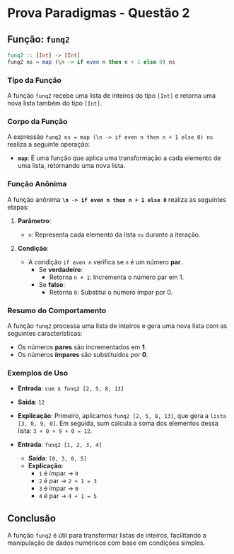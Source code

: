 # Prova Paradigmas - Questão 2

## Função: `funq2`

```haskell
funq2 :: [Int] -> [Int]
funq2 ns = map (\n -> if even n then n + 1 else 0) ns
```

### Tipo da Função
A função `funq2` recebe uma lista de inteiros do tipo `[Int]` e retorna uma nova lista também do tipo `[Int]`.

### Corpo da Função
A expressão `funq2 ns = map (\n -> if even n then n + 1 else 0) ns` realiza a seguinte operação:

- **`map`**: É uma função que aplica uma transformação a cada elemento de uma lista, retornando uma nova lista.

### Função Anônima
A função anônima **`\n -> if even n then n + 1 else 0`** realiza as seguintes etapas:

1. **Parâmetro**:
   - `n`: Representa cada elemento da lista `ns` durante a iteração.

2. **Condição**:
   - A condição `if even n` verifica se `n` é um número **par**.
     - Se **verdadeiro**:
       - Retorna `n + 1`: Incrementa o número par em 1.
     - Se **falso**:
       - Retorna `0`: Substitui o número ímpar por 0.

### Resumo do Comportamento
A função `funq2` processa uma lista de inteiros e gera uma nova lista com as seguintes características:

- Os números **pares** são incrementados em **1**.
- Os números **ímpares** são substituídos por **0**.

### Exemplos de Uso

- **Entrada**: `sum $ funq2 [2, 5, 8, 13]`

- **Saída**: `12`

- **Explicação**:
Primeiro, aplicamos `funq2 [2, 5, 8, 13]`, que gera a `lista [3, 0, 9, 0]`.
Em seguida, sum calcula a soma dos elementos dessa lista: `3 + 0 + 9 + 0 = 12`.

- **Entrada**: `funq2 [1, 2, 3, 4]`
  - **Saída**: `[0, 3, 0, 5]`
  - **Explicação**:
    - `1` é ímpar → `0`
    - `2` é par → `2 + 1 = 3`
    - `3` é ímpar → `0`
    - `4` é par → `4 + 1 = 5`

## Conclusão
A função `funq2` é útil para transformar listas de inteiros, facilitando a manipulação de dados numéricos com base em condições simples.

